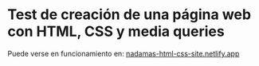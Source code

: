 # Test de creación de una página web con HTML, CSS y media queries

Puede verse en funcionamiento en:
[nadamas-html-css-site.netlify.app](https://nadamas-html-css-site.netlify.app/)
